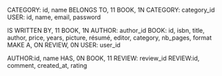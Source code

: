 CATEGORY: id, name
BELONGS TO, 11 BOOK, 1N CATEGORY: category_id
USER: id, name, email, password

IS WRITTEN BY, 11 BOOK, 1N AUTHOR: author_id
BOOK: id, isbn, title, author, price, years, picture, résumé, editor, category, nb_pages, format
MAKE A, ON REVIEW, 0N USER: user_id

AUTHOR:id, name
HAS, 0N BOOK, 11 REVIEW: review_id
REVIEW:id, comment, created_at, rating
